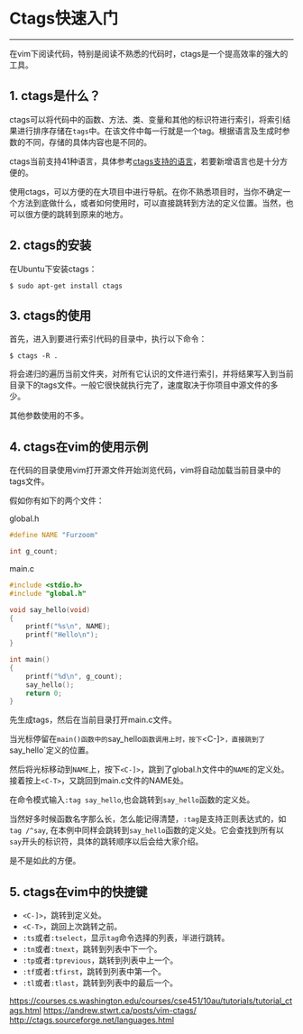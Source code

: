 # Ctags快速入门
---

在vim下阅读代码，特别是阅读不熟悉的代码时，ctags是一个提高效率的强大的工具。

## 1. ctags是什么？

ctags可以将代码中的函数、方法、类、变量和其他的标识符进行索引，将索引结果进行排序存储在`tags`中。在该文件中每一行就是一个tag。根据语言及生成时参数的不同，存储的具体内容也是不同的。

ctags当前支持41种语言，具体参考[ctags支持的语言](http://ctags.sourceforge.net/languages.html)，若要新增语言也是十分方便的。

使用ctags，可以方便的在大项目中进行导航。在你不熟悉项目时，当你不确定一个方法到底做什么，或者如何使用时，可以直接跳转到方法的定义位置。当然，也可以很方便的跳转到原来的地方。

## 2. ctags的安装

在Ubuntu下安装ctags：

```shell
$ sudo apt-get install ctags
```

## 3. ctags的使用

首先，进入到要进行索引代码的目录中，执行以下命令：

```shell
$ ctags -R .
```

将会递归的遍历当前文件夹，对所有它认识的文件进行索引，并将结果写入到当前目录下的tags文件。一般它很快就执行完了，速度取决于你项目中源文件的多少。

其他参数使用的不多。

## 4. ctags在vim的使用示例

在代码的目录使用vim打开源文件开始浏览代码，vim将自动加载当前目录中的tags文件。

假如你有如下的两个文件：

global.h

```c
#define NAME "Furzoom"

int g_count;
```

main.c

```c
#include <stdio.h>
#include "global.h"

void say_hello(void)
{
    printf("%s\n", NAME);
    printf("Hello\n");
}

int main()
{
    printf("%d\n", g_count);
    say_hello();
    return 0;
}
```

先生成tags，然后在当前目录打开main.c文件。

当光标停留在`main()函数中的`say_hello`函数调用上时，按下`<C-]>`，直接跳到了`say_hello`定义的位置。

然后将光标移动到`NAME`上，按下`<C-]>`，跳到了global.h文件中的`NAME`的定义处。接着按上`<C-T>`，又跳回到main.c文件的NAME处。

在命令模式输入`:tag say_hello`,也会跳转到`say_hello`函数的定义处。

当然好多时候函数名字那么长，怎么能记得清楚，`:tag`是支持正则表达式的，如`tag /^say`, 在本例中同样会跳转到`say_hello`函数的定义处。它会查找到所有以`say`开头的标识符，具体的跳转顺序以后会给大家介绍。

是不是如此的方便。

## 5. ctags在vim中的快捷键

- `<C-]>`，跳转到定义处。
- `<C-T>`，跳回上次跳转之前。
- `:ts`或者`:tselect`，显示`tag`命令选择的列表，半进行跳转。
- `:tn`或者`:tnext`，跳转到列表中下一个。
- `:tp`或者`:tprevious`，跳转到列表中上一个。
- `:tf`或者`:tfirst`，跳转到列表中第一个。
- `:tl`或者`:tlast`，跳转到列表中的最后一个。

https://courses.cs.washington.edu/courses/cse451/10au/tutorials/tutorial_ctags.html
https://andrew.stwrt.ca/posts/vim-ctags/
http://ctags.sourceforge.net/languages.html
